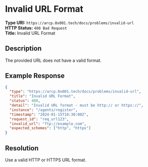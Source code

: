 # Invalid URL Format

**Type URI:** `https://arcp.0x001.tech/docs/problems/invalid-url`  
**HTTP Status:** `400 Bad Request`  
**Title:** Invalid URL Format

## Description

The provided URL does not have a valid format.

## Example Response

```json
{
  "type": "https://arcp.0x001.tech/docs/problems/invalid-url",
  "title": "Invalid URL Format",
  "status": 400,
  "detail": "Invalid URL format - must be http:// or https://",
  "instance": "/agents/register",
  "timestamp": "2024-01-15T10:30:00Z",
  "request_id": "req_url123",
  "invalid_url": "ftp://example.com",
  "expected_schemes": ["http", "https"]
}
```

## Resolution

Use a valid HTTP or HTTPS URL format.